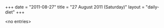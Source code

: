 +++
date = "2011-08-27"
title = "27 August 2011 (Saturday)"
layout = "daily-diet"
+++

\<no entries\>